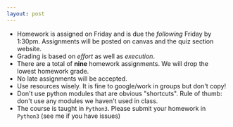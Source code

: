 ```yaml
---
layout: post
---
```


- Homework is assigned on Friday and is due the *following* Friday by 1:30pm. Assignments will be posted on canvas and the quiz section website.
- Grading is based on *effort* as well as *execution*.
- There are a total of **nine** homework assignments. We will drop the lowest homework grade.
- No late assignments will be accepted.
- Use resources wisely. It is fine to google/work in groups but don't copy!
- Don't use python modules that are obvious "shortcuts". Rule of thumb: don't use any modules we haven't used in class.
- The course is taught in `Python3`. Please submit your homework in `Python3` (see me if you have issues)
